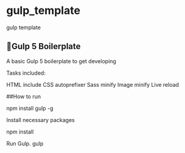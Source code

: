 # gulp_template

gulp template

## 🥤Gulp 5 Boilerplate

A basic Gulp 5 boilerplate to get developing

Tasks included:

HTML include
CSS autoprefixer
Sass minify
Image minify
Live reload

##How to run

npm install gulp -g

Install necessary packages

npm install

Run Gulp.
gulp
